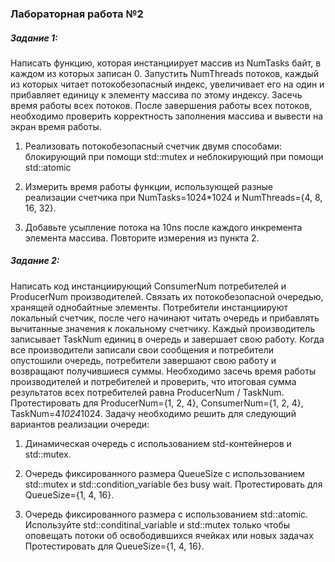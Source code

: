 ### Лабораторная работа №2
##### Задание 1:
Написать функцию, которая инстанциирует массив из NumTasks байт, в
каждом из которых записан 0. Запустить NumThreads потоков, каждый из которых
читает потокобезопасный индекс, увеличивает его на один и прибавляет единицу к
элементу массива по этому индексу. Засечь время работы всех потоков. После
завершения работы всех потоков, необходимо проверить корректность заполнения
массива и вывести на экран время работы.
1. Реализовать потокобезопасный счетчик двумя способами: блокирующий при
помощи std::mutex и неблокирующий при помощи std::atomic
2. Измерить время работы функции, использующей разные реализации
счетчика при NumTasks=1024*1024 и NumThreads={4, 8, 16, 32}.

3. Добавьте усыпление потока на 10ns после каждого инкремента элемента
массива. Повторите измерения из пункта 2.
##### Задание 2:
Написать код инстанциирующий ConsumerNum потребителей и
ProducerNum производителей. Связать их потокобезопасной очередью, хранящей
однобайтные элементы. Потребители инстанциируют локальный счетчик, после
чего начинают читать очередь и прибавлять вычитанные значения к локальному
счетчику. Каждый производитель записывает TaskNum единиц в очередь и
завершает свою работу. Когда все производители записали свои сообщения и
потребители опустошили очередь, потребители завершают свою работу и
возвращают получившиеся суммы. Необходимо засечь время работы
производителей и потребителей и проверить, что итоговая сумма результатов всех
потребителей равна ProducerNum / TaskNum. Протестировать для
ProducerNum={1, 2, 4}, ConsumerNum={1, 2, 4}, TaskNum=4*1024*1024.
Задачу необходимо решить для следующий вариантов реализации очереди:
1. Динамическая очередь с использованием std-контейнеров и std::mutex.

2. Очередь фиксированного размера QueueSize с использованием std::mutex и
std::condition_variable без busy wait. Протестировать для QueueSize={1, 4,
16}.
3. Очередь фиксированного размера с использованием std::atomic. Используйте
std::conditinal_variable и std::mutex только чтобы оповещать потоки об
освободившихся ячейках или новых задачах Протестировать для
QueueSize={1, 4, 16}.